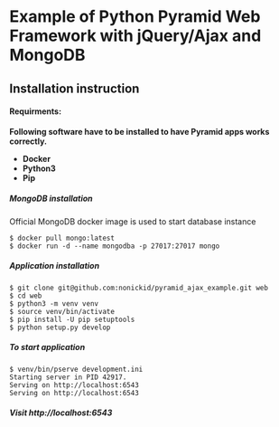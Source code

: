# Example of Python Pyramid Web Framework with jQuery/Ajax and MongoDB

## Installation instruction

#### Requirments:

**Following software have to be installed to have Pyramid apps works correctly.**
* **Docker** 
* **Python3**
* **Pip**

##### MongoDB installation

Official MongoDB docker image is used to start database instance
```
$ docker pull mongo:latest
$ docker run -d --name mongodba -p 27017:27017 mongo
```

##### Application installation

```
$ git clone git@github.com:nonickid/pyramid_ajax_example.git web
$ cd web
$ python3 -m venv venv
$ source venv/bin/activate
$ pip install -U pip setuptools
$ python setup.py develop
```

##### To start application
```
$ venv/bin/pserve development.ini
Starting server in PID 42917.
Serving on http://localhost:6543
Serving on http://localhost:6543

```

##### Visit http://localhost:6543


